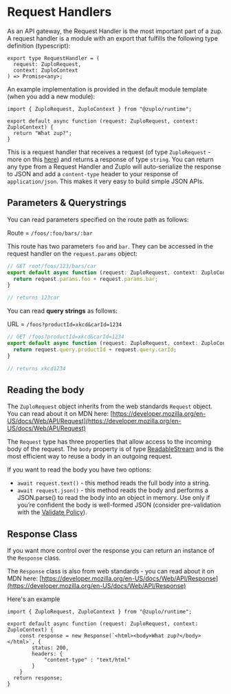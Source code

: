 # Request Handlers

As an API gateway, the Request Handler is the most important part of a zup. A
request handler is a module with an export that fulfills the following type
definition (typescript):

```tsx
export type RequestHandler = (
  request: ZuploRequest,
  context: ZuploContext
) => Promise<any>;
```

An example implementation is provided in the default module template (when you
add a new module):

```tsx
import { ZuploRequest, ZuploContext } from "@zuplo/runtime";

export default async function (request: ZuploRequest, context: ZuploContext) {
  return "What zup?";
}
```

This is a request handler that receives a request (of type `ZuploRequest` - more
on this [here](Type%20Refer%2054c72/ZuploReque%2062c3a.md)) and returns a
response of type `string`. You can return any type from a Request Handler and
Zuplo will auto-serialize the response to JSON and add a `content-type` header
to your response of `application/json`. This makes it very easy to build simple
JSON APIs.

## Parameters & Querystrings

You can read parameters specified on the route path as follows:

Route = `/foos/:foo/bars/:bar`

This route has two parameters `foo` and `bar`. They can be accessed in the
request handler on the `request.params` object:

```jsx
// GET root/foos/123/bars/car
export default async function (request: ZuploRequest, context: ZuploContext) {
  return request.params.foo + request.params.bar;
}

// returns 123car
```

You can read **query strings** as follows:

URL = `/foos?productId=xkcd&carId=1234`

```jsx
// GET /foos?productId=xkcd&carId=1234
export default async function (request: ZuploRequest, context: ZuploContext) {
  return request.query.productId + request.query.carId;
}

// returns xkcd1234
```

## Reading the body

The `ZuploRequest` object inherits from the web standards `Request` object. You
can read about it on MDN here:
[https://developer.mozilla.org/en-US/docs/Web/API/Request](https://developer.mozilla.org/en-US/docs/Web/API/Request)

The `Request` type has three properties that allow access to the incoming body
of the request. The `body` property is of type
[ReadableStream](https://developer.mozilla.org/en-US/docs/Web/API/ReadableStream)
and is the most efficient way to reuse a body in an outgoing request.

If you want to read the body you have two options:

- `await request.text()` - this method reads the full body into a string.
- `await request.json()` - this method reads the body and performs a
  JSON.parse() to read the body into an object in memory. Use only if you’re
  confident the body is well-formed JSON (consider pre-validation with the
  [Validate Policy](Policies%20d94e7/Validate%20J%201138e.md)).

## Response Class

If you want more control over the response you can return an instance of the
`Response` class.

The `Response` class is also from web standards - you can read about it on MDN
here:
[https://developer.mozilla.org/en-US/docs/Web/API/Response](https://developer.mozilla.org/en-US/docs/Web/API/Response)

Here's an example

```tsx
import { ZuploRequest, ZuploContext } from "@zuplo/runtime";

export default async function (request: ZuploRequest, context: ZuploContext) {
	const response = new Response(`<html><body>What zup?</body></html>`, {
		status: 200,
		headers: {
			"content-type" : "text/html"
		}
	}
  return response;
}
```
